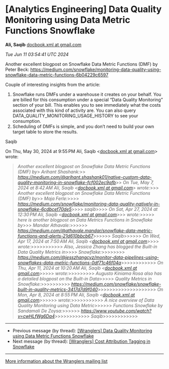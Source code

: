 


[Analytics Engineering] Data Quality Monitoring using Data Metric Functions Snowflake
=====================================================================================


**Ali, Saqib**
[docbook.xml at gmail.com](mailto:wranglers%40analyticsengineering.net?Subject=Re%3A%20%5BWranglers%5D%20Data%20Quality%20Monitoring%20using%20Data%20Metric%20Functions%0A%20Snowflake&In-Reply-To=%3CCABDm0O9rxO0VwSS%2BPTZiR%2Bx8YiEJ2AZg0nf5P%3DnhpGSaEYwdSw%40mail.gmail.com%3E "[Wranglers] Data Quality Monitoring using Data Metric Functions Snowflake")   

*Tue Jun 11 03:54:41 UTC 2024*  

Another excellent blogpost on Snowflake Data Metric Functions (DMF) by
Peter Beck:
<https://medium.com/snowflake/monitoring-data-quality-using-snowflake-data-metric-functions-6b04229c6597>

Couple of interesting insights from the article:

 1. Snowflake runs DMFs under a warehouse it creates on your behalf. You
 are billed for this consumption under a special “Data Quality Monitoring”
 section of your bill. This enables you to see immediately what the costs
 associated with this kind of activity are. You can also query
 DATA\_QUALITY\_MONITORING\_USAGE\_HISTORY to see your consumption.
 2. Scheduling of DMFs is simple, and you don’t need to build your own
 target table to store the results.


Saqib



On Thu, May 30, 2024 at 9:55 PM Ali, Saqib <[docbook.xml at gmail.com](https://analyticsengineering.net/mailman/listinfo/wranglers)> wrote:

> *Another excellent blogpost on Snowflake Data Metric Functions (DMF) by*> *Arihant Shashank:*>> *<https://medium.com/@arihant.shashank01/native-custom-data-quality-monitoring-in-snowflake-fcf002ec9afb>*>> *On Tue, May 7, 2024 at 8:42 AM Ali, Saqib <[docbook.xml at gmail.com](https://analyticsengineering.net/mailman/listinfo/wranglers)> wrote:*>>> *Another excellent blogpost on Snowflake Data Metric Functions (DMF) by*>> *Maja Ferle:*>>>> *<https://medium.com/snowflake/monitoring-data-quality-natively-in-snowflake-6cdbcef70de5>*>>>> *saqib*>>>> *On Sat, Apr 27, 2024 at 12:30 PM Ali, Saqib <[docbook.xml at gmail.com](https://analyticsengineering.net/mailman/listinfo/wranglers)>*>> *wrote:*>>>>> *here is another blogpost on Data Metrics Functions in Snowflake by*>>> *Mandar Athavale:*>>>>>> *<https://medium.com/@athavale.mandar/snowflake-data-metric-functions-and-alerts-21d610bbcb67>*>>>>>> *Saqib*>>>>>> *On Wed, Apr 17, 2024 at 7:50 AM Ali, Saqib <[docbook.xml at gmail.com](https://analyticsengineering.net/mailman/listinfo/wranglers)>*>>> *wrote:*>>>>>>>>>>> *Also, Jessica Zhang has blogged the Built-in Data Quality Metrics in*>>>> *Snowflake:*>>>>>>>> *<https://medium.com/@jesszhangcyz/monitor-data-pipelines-using-snowflakes-data-metric-functions-0df71c46f04a>*>>>>>>>>>>>> *On Thu, Apr 11, 2024 at 10:20 AM Ali, Saqib <[docbook.xml at gmail.com](https://analyticsengineering.net/mailman/listinfo/wranglers)>*>>>> *wrote:*>>>>>>>>> *Augusto Kiniama Rosa also has a detailed blogpost on the Built-in Data*>>>>> *Quality Metrics in Snowflake:*>>>>>>>>>> *<https://medium.com/snowflake/snowflake-built-in-quality-metrics-3417d7d9f040>*>>>>>>>>>>>>>>>>>>>> *On Mon, Apr 8, 2024 at 8:55 PM Ali, Saqib <[docbook.xml at gmail.com](https://analyticsengineering.net/mailman/listinfo/wranglers)>*>>>>> *wrote:*>>>>>>>>>>> *A nice overview of Data Quality Monitoring using Data Metric*>>>>>> *Functions Snowflake by Sandamali De Zoysa:*>>>>>> *<https://www.youtube.com/watch?v=cwHLfWg6Da4>*>>>>>>>>>>>> *Saqib*>>>>>>>>>>>>  
  




---


* Previous message (by thread): [[Wranglers] Data Quality Monitoring using Data Metric Functions Snowflake](000076.html)
* Next message (by thread): [[Wranglers] Cost Attribution Tagging in Snowflake](000043.html)




---


[More information about the Wranglers
mailing list](https://analyticsengineering.net/mailman/listinfo/wranglers)  




